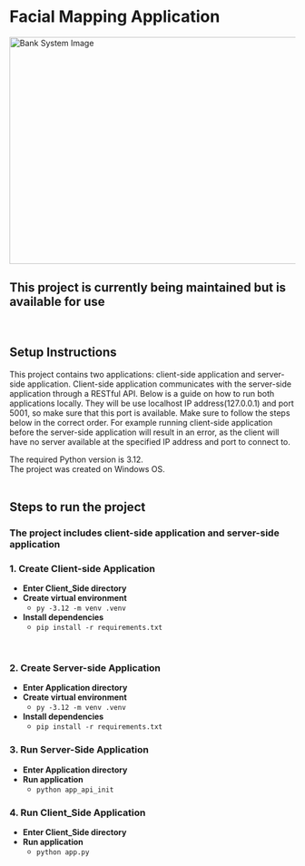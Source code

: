 <!-- markdownlint-disable MD033 -->

# Facial Mapping Application

<img src="https://static.tildacdn.com/tild3661-3264-4364-a463-313132336335/image.png" alt="Bank System Image" width="550" height="400">

## This project is currently being maintained but is available for use

<br>

## Setup Instructions

This project contains two applications: client-side application and server-side application. Client-side application communicates with the server-side application through a RESTful API. Below is a guide on how to run both applications locally. They will be use localhost IP address(127.0.0.1) and port 5001, so make sure that this port is available.
Make sure to follow the steps below in the correct order. For example running client-side application before the server-side application will result in an error, as the client will have no server available at the specified IP address and port to connect to.

The required Python version is 3.12.<br>
The project was created on Windows OS.
<br><br>

## Steps to run the project

### The project includes client-side application and server-side application

### 1. Create Client-side Application

- __Enter Client_Side directory__
- __Create virtual environment__
  - `py -3.12 -m venv .venv`
- __Install dependencies__
  - `pip install -r requirements.txt`
<br>

### 2. Create Server-side Application

- __Enter Application directory__
- __Create virtual environment__
  - `py -3.12 -m venv .venv`
- __Install dependencies__
  - `pip install -r requirements.txt`

### 3. Run Server-Side Application

- __Enter Application directory__
- __Run application__
  - `python app_api_init`

### 4. Run Client_Side Application

- __Enter Client_Side directory__
- __Run application__
  - `python app.py`
